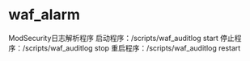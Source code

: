 # waf_alarm
ModSecurity日志解析程序
启动程序：/scripts/waf_auditlog start
停止程序：/scripts/waf_auditlog stop
重启程序：/scripts/waf_auditlog restart
